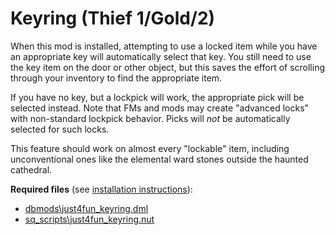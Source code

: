# Keyring (Thief 1/Gold/2)

When this mod is installed, attempting to use a locked item while you have an appropriate key will automatically select that key. You still need to use the key item on the door or other object, but this saves the effort of scrolling through your inventory to find the appropriate item.

If you have no key, but a lockpick will work, the appropriate pick will be selected instead. Note that FMs and mods may create "advanced locks" with non-standard lockpick behavior. Picks will *not* be automatically selected for such locks.

This feature should work on almost every "lockable" item, including unconventional ones like the elemental ward stones outside the haunted cathedral.

**Required files** (see [installation instructions](Installation%20and%20Removal.md)):
* [dbmods\just4fun_keyring.dml](../dbmods/just4fun_keyring.dml?raw=1)
* [sq_scripts\just4fun_keyring.nut](../sq_scripts/just4fun_keyring.nut?raw=1)